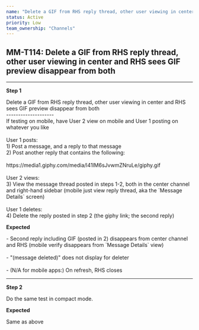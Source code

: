 ```yaml
---
name: "Delete a GIF from RHS reply thread, other user viewing in center and RHS sees GIF preview disappear from both"
status: Active
priority: Low
team_ownership: "Channels"
---
```


## MM-T114: Delete a GIF from RHS reply thread, other user viewing in center and RHS sees GIF preview disappear from both

---

**Step 1**

Delete a GIF from RHS reply thread, other user viewing in center and RHS sees GIF preview disappear from both\
\--------------------\
If testing on mobile, have User 2 view on mobile and User 1 posting on whatever you like\
\
User 1 posts:\
1\) Post a message, and a reply to that message\
2\) Post another reply that contains the following:\
\
https\://media1.giphy.com/media/l41lM6sJvwmZNruLe/giphy.gif\
\
User 2 views:\
3\) View the message thread posted in steps 1-2, both in the center channel and right-hand sidebar (mobile just view reply thread, aka the \`Message Details\` screen)\
\
User 1 deletes:\
4\) Delete the reply posted in step 2 (the giphy link; the second reply)

**Expected**

\- Second reply including GIF (posted in 2) disappears from center channel and RHS (mobile verify disappears from \`Message Details\` view)\
\
\- "(message deleted)" does not display for deleter\
\
\- (N/A for mobile apps:) On refresh, RHS closes

---

**Step 2**

Do the same test in compact mode.

**Expected**

Same as above

